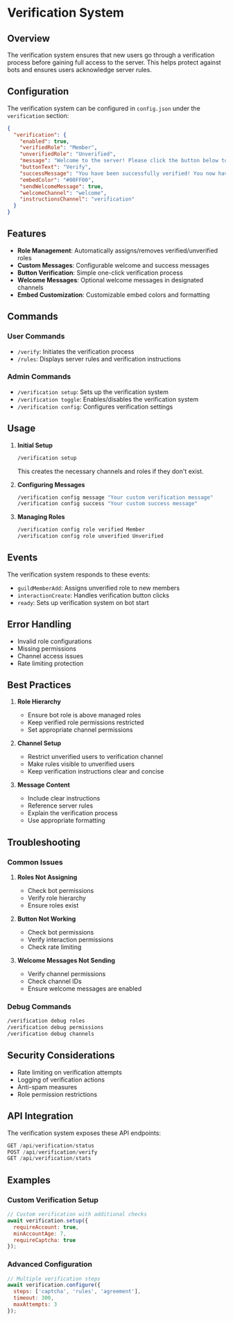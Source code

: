 # Verification System

## Overview

The verification system ensures that new users go through a verification process before gaining full access to the server. This helps protect against bots and ensures users acknowledge server rules.

## Configuration

The verification system can be configured in `config.json` under the `verification` section:

```json
{
  "verification": {
    "enabled": true,
    "verifiedRole": "Member",
    "unverifiedRole": "Unverified",
    "message": "Welcome to the server! Please click the button below to verify yourself and gain access to the server.",
    "buttonText": "Verify",
    "successMessage": "You have been successfully verified! You now have access to the server.",
    "embedColor": "#00FF00",
    "sendWelcomeMessage": true,
    "welcomeChannel": "welcome",
    "instructionsChannel": "verification"
  }
}
```

## Features

- **Role Management**: Automatically assigns/removes verified/unverified roles
- **Custom Messages**: Configurable welcome and success messages
- **Button Verification**: Simple one-click verification process
- **Welcome Messages**: Optional welcome messages in designated channels
- **Embed Customization**: Customizable embed colors and formatting

## Commands

### User Commands

- `/verify`: Initiates the verification process
- `/rules`: Displays server rules and verification instructions

### Admin Commands

- `/verification setup`: Sets up the verification system
- `/verification toggle`: Enables/disables the verification system
- `/verification config`: Configures verification settings

## Usage

1. **Initial Setup**
   ```bash
   /verification setup
   ```
   This creates the necessary channels and roles if they don't exist.

2. **Configuring Messages**
   ```bash
   /verification config message "Your custom verification message"
   /verification config success "Your custom success message"
   ```

3. **Managing Roles**
   ```bash
   /verification config role verified Member
   /verification config role unverified Unverified
   ```

## Events

The verification system responds to these events:
- `guildMemberAdd`: Assigns unverified role to new members
- `interactionCreate`: Handles verification button clicks
- `ready`: Sets up verification system on bot start

## Error Handling

- Invalid role configurations
- Missing permissions
- Channel access issues
- Rate limiting protection

## Best Practices

1. **Role Hierarchy**
   - Ensure bot role is above managed roles
   - Keep verified role permissions restricted
   - Set appropriate channel permissions

2. **Channel Setup**
   - Restrict unverified users to verification channel
   - Make rules visible to unverified users
   - Keep verification instructions clear and concise

3. **Message Content**
   - Include clear instructions
   - Reference server rules
   - Explain the verification process
   - Use appropriate formatting

## Troubleshooting

### Common Issues

1. **Roles Not Assigning**
   - Check bot permissions
   - Verify role hierarchy
   - Ensure roles exist

2. **Button Not Working**
   - Check bot permissions
   - Verify interaction permissions
   - Check rate limiting

3. **Welcome Messages Not Sending**
   - Verify channel permissions
   - Check channel IDs
   - Ensure welcome messages are enabled

### Debug Commands

```bash
/verification debug roles
/verification debug permissions
/verification debug channels
```

## Security Considerations

- Rate limiting on verification attempts
- Logging of verification actions
- Anti-spam measures
- Role permission restrictions

## API Integration

The verification system exposes these API endpoints:

```javascript
GET /api/verification/status
POST /api/verification/verify
GET /api/verification/stats
```

## Examples

### Custom Verification Setup

```javascript
// Custom verification with additional checks
await verification.setup({
  requireAccount: true,
  minAccountAge: 7,
  requireCaptcha: true
});
```

### Advanced Configuration

```javascript
// Multiple verification steps
await verification.configure({
  steps: ['captcha', 'rules', 'agreement'],
  timeout: 300,
  maxAttempts: 3
});
``` 